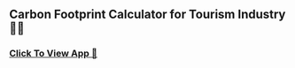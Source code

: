 <h2> Carbon Footprint Calculator for Tourism Industry 💫🚀</h2>
<h3><a href="https://cacalculator.streamlit.app/" > Click To View App 🦊 </a></h3>
